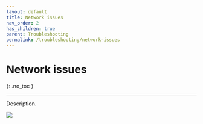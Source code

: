```yaml
---
layout: default
title: Network issues
nav_order: 2
has_children: true
parent: Troubleshooting
permalink: /troubleshooting/network-issues
---
```


# Network issues
{: .no_toc }

---

Description.

![](/orderlord-help-kds/assets/images/kds/section_kitchen_history_1.png)